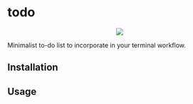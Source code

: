 # todo
<p align = "center">
    <img src = "https://i.imgur.com/pDyD99X.png">
</p>

Minimalist to-do list to incorporate in your terminal workflow. 

## Installation



## Usage
